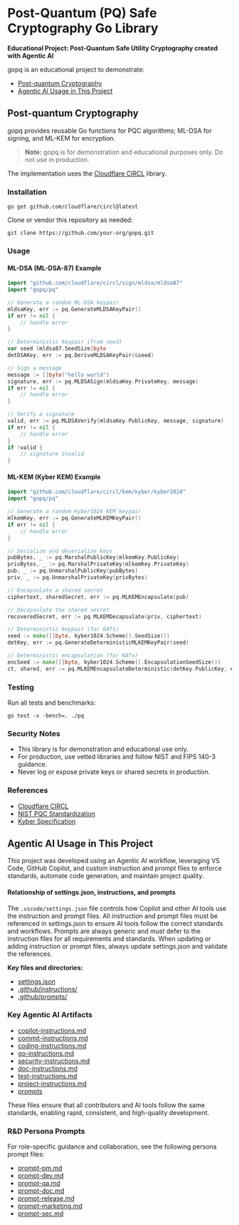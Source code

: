 
# Post-Quantum (PQ) Safe Cryptography Go Library

**Educational Project: Post-Quantum Safe Utility Cryptography created with Agentic AI**


gopq is an educational project to demonstrate:
- [Post-quantum Cryptography](#post-quantum-cryptography)
- [Agentic AI Usage in This Project](#agentic-ai-usage-in-this-project)

## Post-quantum Cryptography

gopq provides reusable Go functions for PQC algorithms; ML-DSA for signing, and ML-KEM for encryption.

> **Note:** gopq is for demonstration and educational purposes only. Do not use in production.

The implementation uses the [Cloudflare CIRCL](https://github.com/cloudflare/circl) library.

### Installation

```
go get github.com/cloudflare/circl@latest
```

Clone or vendor this repository as needed:

```
git clone https://github.com/your-org/gopq.git
```


### Usage

#### ML-DSA (ML-DSA-87) Example

```go
import "github.com/cloudflare/circl/sign/mldsa/mldsa87"
import "gopq/pq"

// Generate a random ML-DSA keypair
mldsaKey, err := pq.GenerateMLDSAKeyPair()
if err != nil {
    // handle error
}

// Deterministic keypair (from seed)
var seed [mldsa87.SeedSize]byte
detDSAKey, err := pq.DeriveMLDSAKeyPair(&seed)

// Sign a message
message := []byte("hello world")
signature, err := pq.MLDSASign(mldsaKey.PrivateKey, message)
if err != nil {
    // handle error
}

// Verify a signature
valid, err := pq.MLDSAVerify(mldsaKey.PublicKey, message, signature)
if err != nil {
    // handle error
}
if !valid {
    // signature invalid
}
```

#### ML-KEM (Kyber KEM) Example

```go
import "github.com/cloudflare/circl/kem/kyber/kyber1024"
import "gopq/pq"

// Generate a random Kyber1024 KEM keypair
mlkemKey, err := pq.GenerateMLKEMKeyPair()
if err != nil {
    // handle error
}

// Serialize and deserialize keys
pubBytes, _ := pq.MarshalPublicKey(mlkemKey.PublicKey)
privBytes, _ := pq.MarshalPrivateKey(mlkemKey.PrivateKey)
pub, _ := pq.UnmarshalPublicKey(pubBytes)
priv, _ := pq.UnmarshalPrivateKey(privBytes)

// Encapsulate a shared secret
ciphertext, sharedSecret, err := pq.MLKEMEncapsulate(pub)

// Decapsulate the shared secret
recoveredSecret, err := pq.MLKEMDecapsulate(priv, ciphertext)

// Deterministic keypair (for KATs)
seed := make([]byte, kyber1024.Scheme().SeedSize())
detKey, err := pq.GenerateDeterministicMLKEMKeyPair(seed)

// Deterministic encapsulation (for KATs)
encSeed := make([]byte, kyber1024.Scheme().EncapsulationSeedSize())
ct, shared, err := pq.MLKEMEncapsulateDeterministic(detKey.PublicKey, encSeed)
```

### Testing

Run all tests and benchmarks:

```
go test -v -bench=. ./pq
```

### Security Notes

- This library is for demonstration and educational use only.
- For production, use vetted libraries and follow NIST and FIPS 140-3 guidance.
- Never log or expose private keys or shared secrets in production.

### References

- [Cloudflare CIRCL](https://github.com/cloudflare/circl)
- [NIST PQC Standardization](https://csrc.nist.gov/projects/post-quantum-cryptography)
- [Kyber Specification](https://pq-crystals.org/kyber/)

## Agentic AI Usage in This Project


This project was developed using an Agentic AI workflow, leveraging VS Code, GitHub Copilot, and custom instruction and prompt files to enforce standards, automate code generation, and maintain project quality.

#### Relationship of settings.json, instructions, and prompts

The `.vscode/settings.json` file controls how Copilot and other AI tools use the instruction and prompt files. All instruction and prompt files must be referenced in settings.json to ensure AI tools follow the correct standards and workflows. Prompts are always generic and must defer to the instruction files for all requirements and standards. When updating or adding instruction or prompt files, always update settings.json and validate the references.

**Key files and directories:**

- [settings.json](.vscode/settings.json)
- [.github/instructions/](.github/instructions/)
- [.github/prompts/](.github/prompts/)


### Key Agentic AI Artifacts

- [copilot-instructions.md](.github/instructions/copilot-instructions.md)
- [commit-instructions.md](.github/instructions/commit-instructions.md)
- [coding-instructions.md](.github/instructions/coding-instructions.md)
- [go-instructions.md](.github/instructions/go-instructions.md)
- [security-instructions.md](.github/instructions/security-instructions.md)
- [doc-instructions.md](.github/instructions/doc-instructions.md)
- [test-instructions.md](.github/instructions/test-instructions.md)
- [project-instructions.md](.github/instructions/project-instructions.md)
- [prompts](.github/prompts/)


These files ensure that all contributors and AI tools follow the same standards, enabling rapid, consistent, and high-quality development.


### R&D Persona Prompts

For role-specific guidance and collaboration, see the following persona prompt files:

- [prompt-pm.md](.github/prompts/prompt-pm.md)
- [prompt-dev.md](.github/prompts/prompt-dev.md)
- [prompt-qa.md](.github/prompts/prompt-qa.md)
- [prompt-doc.md](.github/prompts/prompt-doc.md)
- [prompt-release.md](.github/prompts/prompt-release.md)
- [prompt-marketing.md](.github/prompts/prompt-marketing.md)
- [prompt-sec.md](.github/prompts/prompt-sec.md)
